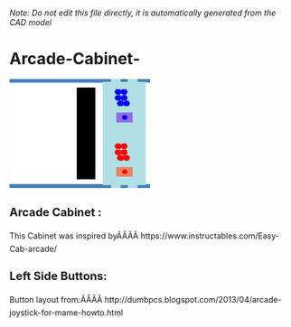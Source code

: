###### Note: Do not edit this file directly, it is automatically generated from the CAD model

# Arcade-Cabinet-

![](/project.svg)

<h3 style="font-size:20px;"><strong>Arcade Cabinet :</strong></h3>This Cabinet was inspired byÃÂÃÂ https://www.instructables.com/Easy-Cab-arcade/


<h3 style="font-size:20px;"><strong>Left Side Buttons:</strong></h3>Button layout from:ÃÂÃÂ http://dumbpcs.blogspot.com/2013/04/arcade-joystick-for-mame-howto.html


